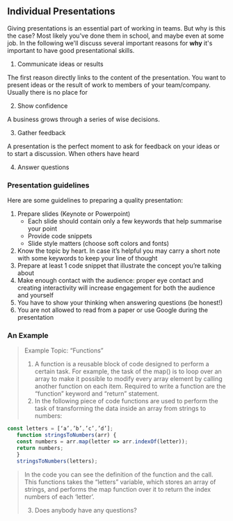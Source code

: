 ## Individual Presentations

Giving presentations is an essential part of working in teams. But why is this the case? Most likely you've done them in school, and maybe even at some job. In the following we'll discuss several important reasons for **why** it's important to have good presentational skills.

1. Communicate ideas or results

The first reason directly links to the content of the presentation. You want to present ideas or the result of work to members of your team/company. Usually there is no place for

2. Show confidence

A business grows through a series of wise decisions.

3. Gather feedback

A presentation is the perfect moment to ask for feedback on your ideas or to start a discussion. When others have heard

4. Answer questions

### Presentation guidelines

Here are some guidelines to preparing a quality presentation:

1. Prepare slides (Keynote or Powerpoint)
   - Each slide should contain only a few keywords that help summarise your point
   - Provide code snippets
   - Slide style matters (choose soft colors and fonts)
2. Know the topic by heart. In case it’s helpful you may carry a short note with some keywords to keep your line of thought
3. Prepare at least 1 code snippet that illustrate the concept you’re talking about
4. Make enough contact with the audience: proper eye contact and creating interactivity will increase engagement for both the audience and yourself
5. You have to show your thinking when answering questions (be honest!)
6. You are not allowed to read from a paper or use Google during the presentation

### An Example

> Example Topic: “Functions”
>
> 1. A function is a reusable block of code designed to perform a certain task. For example, the task of the map() is to loop over an array to make it possible to modify every array element by calling another function on each item. Required to write a function are the “function” keyword and “return” statement.
> 2. In the following piece of code functions are used to perform the task of transforming the data inside an array from strings to numbers:

```js
const letters = [‘a’,’b’,’c’,’d’];
   function stringsToNumbers(arr) {
   const numbers = arr.map(letter => arr.indexOf(letter));
   return numbers;
   }
   stringsToNumbers(letters);
```

> In the code you can see the definition of the function and the call. This functions takes the “letters” variable, which stores an array of strings, and performs the map function over it to return the index numbers of each ‘letter’.
>
> 3.  Does anybody have any questions?

<!-- You've just finished your project: your own full-stack application! However, so far you've only kept it to yourself. Wouldn't it be more fun to share it with others? That's what this document is about: how to present your project.

You'll be presenting your project to the rest of the HackYourFuture community. These consist of people of different levels of understanding. Some will understand all the fancy technologies you've used, while others will only stare blankly at what you've just said. That's not helpful.

Instead, we'll be presenting things differently: **talk about your own experience**. Something we can all relate to is another person's experience. What have you learned about development, yourself and HackYourFuture, during these past 6 weeks?

Example: _During the process I have learned the value of working together. While it's not easy to communicate, I've found it helpful to ask my team members for help whenever I get stuck. That way I don't feel like I have to do all of this stuff myself._ -->
